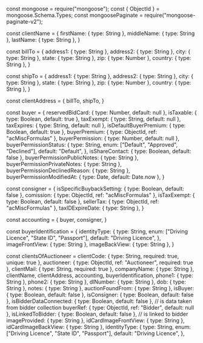 const mongoose = require("mongoose");
const { ObjectId } = mongoose.Schema.Types;
const mongoosePaginate = require("mongoose-paginate-v2");

const clientName =
{
firstName: { type: String },
middleName: { type: String },
lastName: { type: String },
}

const billTo =
{
address1: { type: String },
address2: { type: String },
city: { type: String },
state: { type: String },
zip: { type: Number },
country: { type: String },
}

const shipTo =
{
address1: { type: String },
address2: { type: String },
city: { type: String },
state: { type: String },
zip: { type: Number },
country: { type: String },
}

const clientAddress =
{
billTo,
shipTo,
}

const buyer =
{
reservedBidCard: { type: Number, default: null },
isTaxable: { type: Boolean, default: true },
taxExempt: { type: String, default: null },
taxExpires: { type: String, default: null },
isDefaultBuyerPremium: { type: Boolean, default: true },
buyerPremium: { type: ObjectId, ref: "acMiscFormulas" },
buyerPermission: { type: Number, default: null },
buyerPermissionStatus: {
type: String,
enum: ["Default", "Approved", "Declined"],
default: "Default",
},
isShareContact: { type: Boolean, default: false },
buyerPermissionPublicNotes: { type: String },
buyerPermissionPrivateNotes: { type: String },
buyerPermissionDeclinedReason: { type: String },
buyerPermissionModifiedAt: { type: Date, default: Date.now },
}

const consigner =
{
isSpecificBuybackSetting: { type: Boolean, default: false },
comission: { type: ObjectId, ref: "acMiscFormulas" },
isTaxExempt: { type: Boolean, default: false },
sellerTax: { type: ObjectId, ref: "acMiscFormulas" },
taxIDExpireDate: { type: String },
}

const accounting =
{
buyer,
consigner,
}

const buyerIdentification =
{
identityType: {
type: String,
enum: ["Driving Licence", "State ID", "Passport"],
default: "Driving Licence",
},
imageFrontView: { type: String },
imageBackView: { type: String },
}

const clientsOfAuctioneer =
clientCode: { type: String, required: true, unique: true },
auctioneer: { type: ObjectId, ref: "Auctioneer", required: true },
clientMail: { type: String, required: true },
companyName: { type: String },
clientName,
clientAddress,
accounting,
buyerIdentification,
phone1: { type: String },
phone2: { type: String },
dlNumber: { type: String },
dob: { type: String },
notes: { type: String },
auctionFoundFrom: { type: String },
isBuyer: { type: Boolean, default: false },
isConsigner: { type: Boolean, default: false },
isBidderDataConnected: { type: Boolean, default: false }, // is data taken from bidder collection
buyerRef: { type: ObjectId, ref: "Bidder", default: null },
isLinkedToBidder: { type: Boolean, default: false }, // is linked to bidder
imageProvided: { type: String },
idCardImageFrontView: { type: String },
idCardImageBackView: { type: String },
identityType: {
type: String,
enum: ["Driving Licence", "State ID", "Passport"],
default: "Driving Licence",
},
